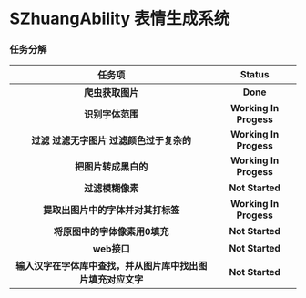 # SZhuangAbility 表情生成系统



### **任务分解**

|                            任务项                            |         Status         |
| :----------------------------------------------------------: | :--------------------: |
|                       **爬虫获取图片**                       |        **Done**        |
|                       **识别字体范围**                       | **Working In Progess** |
|          **过滤  过滤无字图片 过滤颜色过于复杂的**           | **Working In Progess** |
|                     **把图片转成黑白的**                     | **Working In Progess** |
|                       **过滤模糊像素**                       |    **Not Started**     |
|              **提取出图片中的字体并对其打标签**              | **Working In Progess** |
|                **将原图中的字体像素用0填充**                 |    **Not Started**     |
|                         **web接口**                          |    **Not Started**     |
| **输入汉字在字体库中查找，并从图片库中找出图片填充对应文字** |    **Not Started**     |

